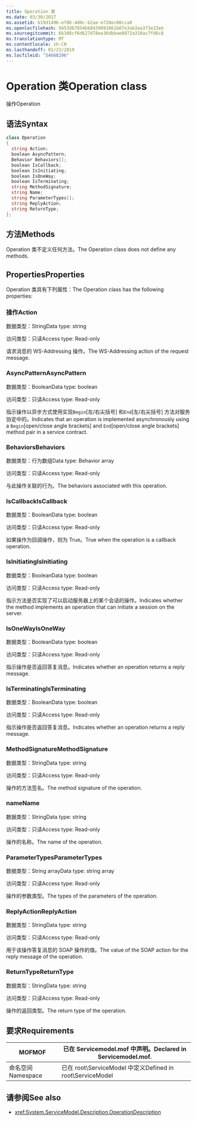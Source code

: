 ```yaml
---
title: Operation 类
ms.date: 03/30/2017
ms.assetid: b19d1496-ef06-4d0c-b2ae-e728ec00cca0
ms.openlocfilehash: 9453d67854bb8439891661b07e3ab3aa373e23eb
ms.sourcegitcommit: 6b308cf6d627d78ee36dbbae8972a310ac7fd6c8
ms.translationtype: MT
ms.contentlocale: zh-CN
ms.lasthandoff: 01/23/2019
ms.locfileid: "54668296"
---
```

# <a name="operation-class"></a><span data-ttu-id="e1ecd-102">Operation 类</span><span class="sxs-lookup"><span data-stu-id="e1ecd-102">Operation class</span></span>
<span data-ttu-id="e1ecd-103">操作</span><span class="sxs-lookup"><span data-stu-id="e1ecd-103">Operation</span></span>  
  
## <a name="syntax"></a><span data-ttu-id="e1ecd-104">语法</span><span class="sxs-lookup"><span data-stu-id="e1ecd-104">Syntax</span></span>  
  
```csharp
class Operation  
{  
  string Action;  
  boolean AsyncPattern;  
  Behavior Behaviors[];  
  boolean IsCallback;  
  boolean IsInitiating;  
  boolean IsOneWay;  
  boolean IsTerminating;  
  string MethodSignature;  
  string Name;  
  string ParameterTypes[];  
  string ReplyAction;  
  string ReturnType;  
};  
```  
  
## <a name="methods"></a><span data-ttu-id="e1ecd-105">方法</span><span class="sxs-lookup"><span data-stu-id="e1ecd-105">Methods</span></span>  
 <span data-ttu-id="e1ecd-106">Operation 类不定义任何方法。</span><span class="sxs-lookup"><span data-stu-id="e1ecd-106">The Operation class does not define any methods.</span></span>  
  
## <a name="properties"></a><span data-ttu-id="e1ecd-107">Properties</span><span class="sxs-lookup"><span data-stu-id="e1ecd-107">Properties</span></span>  
 <span data-ttu-id="e1ecd-108">Operation 类具有下列属性：</span><span class="sxs-lookup"><span data-stu-id="e1ecd-108">The Operation class has the following properties:</span></span>  
  
### <a name="action"></a><span data-ttu-id="e1ecd-109">操作</span><span class="sxs-lookup"><span data-stu-id="e1ecd-109">Action</span></span>  
 <span data-ttu-id="e1ecd-110">数据类型：String</span><span class="sxs-lookup"><span data-stu-id="e1ecd-110">Data type: string</span></span>  
  
 <span data-ttu-id="e1ecd-111">访问类型：只读</span><span class="sxs-lookup"><span data-stu-id="e1ecd-111">Access type: Read-only</span></span>  
  
 <span data-ttu-id="e1ecd-112">请求消息的 WS-Addressing 操作。</span><span class="sxs-lookup"><span data-stu-id="e1ecd-112">The WS-Addressing action of the request message.</span></span>  
  
### <a name="asyncpattern"></a><span data-ttu-id="e1ecd-113">AsyncPattern</span><span class="sxs-lookup"><span data-stu-id="e1ecd-113">AsyncPattern</span></span>  
 <span data-ttu-id="e1ecd-114">数据类型：Boolean</span><span class="sxs-lookup"><span data-stu-id="e1ecd-114">Data type: boolean</span></span>  
  
 <span data-ttu-id="e1ecd-115">访问类型：只读</span><span class="sxs-lookup"><span data-stu-id="e1ecd-115">Access type: Read-only</span></span>  
  
 <span data-ttu-id="e1ecd-116">指示操作以异步方式使用实现`Begin`[左/右尖括号] 和`End`[左/右尖括号] 方法对服务协定中的。</span><span class="sxs-lookup"><span data-stu-id="e1ecd-116">Indicates that an operation is implemented asynchronously using a `Begin`[open/close angle brackets] and `End`[open/close angle brackets] method pair in a service contract.</span></span>  
  
### <a name="behaviors"></a><span data-ttu-id="e1ecd-117">Behaviors</span><span class="sxs-lookup"><span data-stu-id="e1ecd-117">Behaviors</span></span>  
 <span data-ttu-id="e1ecd-118">数据类型：行为数组</span><span class="sxs-lookup"><span data-stu-id="e1ecd-118">Data type: Behavior array</span></span>  
  
 <span data-ttu-id="e1ecd-119">访问类型：只读</span><span class="sxs-lookup"><span data-stu-id="e1ecd-119">Access type: Read-only</span></span>  
  
 <span data-ttu-id="e1ecd-120">与此操作关联的行为。</span><span class="sxs-lookup"><span data-stu-id="e1ecd-120">The behaviors associated with this operation.</span></span>  
  
### <a name="iscallback"></a><span data-ttu-id="e1ecd-121">IsCallback</span><span class="sxs-lookup"><span data-stu-id="e1ecd-121">IsCallback</span></span>  
 <span data-ttu-id="e1ecd-122">数据类型：Boolean</span><span class="sxs-lookup"><span data-stu-id="e1ecd-122">Data type: boolean</span></span>  
  
 <span data-ttu-id="e1ecd-123">访问类型：只读</span><span class="sxs-lookup"><span data-stu-id="e1ecd-123">Access type: Read-only</span></span>  
  
 <span data-ttu-id="e1ecd-124">如果操作为回调操作，则为 True。</span><span class="sxs-lookup"><span data-stu-id="e1ecd-124">True when the operation is a callback operation.</span></span>  
  
### <a name="isinitiating"></a><span data-ttu-id="e1ecd-125">IsInitiating</span><span class="sxs-lookup"><span data-stu-id="e1ecd-125">IsInitiating</span></span>  
 <span data-ttu-id="e1ecd-126">数据类型：Boolean</span><span class="sxs-lookup"><span data-stu-id="e1ecd-126">Data type: boolean</span></span>  
  
 <span data-ttu-id="e1ecd-127">访问类型：只读</span><span class="sxs-lookup"><span data-stu-id="e1ecd-127">Access type: Read-only</span></span>  
  
 <span data-ttu-id="e1ecd-128">指示方法是否实现了可以启动服务器上的某个会话的操作。</span><span class="sxs-lookup"><span data-stu-id="e1ecd-128">Indicates whether the method implements an operation that can initiate a session on the server.</span></span>  
  
### <a name="isoneway"></a><span data-ttu-id="e1ecd-129">IsOneWay</span><span class="sxs-lookup"><span data-stu-id="e1ecd-129">IsOneWay</span></span>  
 <span data-ttu-id="e1ecd-130">数据类型：Boolean</span><span class="sxs-lookup"><span data-stu-id="e1ecd-130">Data type: boolean</span></span>  
  
 <span data-ttu-id="e1ecd-131">访问类型：只读</span><span class="sxs-lookup"><span data-stu-id="e1ecd-131">Access type: Read-only</span></span>  
  
 <span data-ttu-id="e1ecd-132">指示操作是否返回答复消息。</span><span class="sxs-lookup"><span data-stu-id="e1ecd-132">Indicates whether an operation returns a reply message.</span></span>  
  
### <a name="isterminating"></a><span data-ttu-id="e1ecd-133">IsTerminating</span><span class="sxs-lookup"><span data-stu-id="e1ecd-133">IsTerminating</span></span>  
 <span data-ttu-id="e1ecd-134">数据类型：Boolean</span><span class="sxs-lookup"><span data-stu-id="e1ecd-134">Data type: boolean</span></span>  
  
 <span data-ttu-id="e1ecd-135">访问类型：只读</span><span class="sxs-lookup"><span data-stu-id="e1ecd-135">Access type: Read-only</span></span>  
  
 <span data-ttu-id="e1ecd-136">指示操作是否返回答复消息。</span><span class="sxs-lookup"><span data-stu-id="e1ecd-136">Indicates whether an operation returns a reply message.</span></span>  
  
### <a name="methodsignature"></a><span data-ttu-id="e1ecd-137">MethodSignature</span><span class="sxs-lookup"><span data-stu-id="e1ecd-137">MethodSignature</span></span>  
 <span data-ttu-id="e1ecd-138">数据类型：String</span><span class="sxs-lookup"><span data-stu-id="e1ecd-138">Data type: string</span></span>  
  
 <span data-ttu-id="e1ecd-139">访问类型：只读</span><span class="sxs-lookup"><span data-stu-id="e1ecd-139">Access type: Read-only</span></span>  
  
 <span data-ttu-id="e1ecd-140">操作的方法签名。</span><span class="sxs-lookup"><span data-stu-id="e1ecd-140">The method signature of the operation.</span></span>  
  
### <a name="name"></a><span data-ttu-id="e1ecd-141">name</span><span class="sxs-lookup"><span data-stu-id="e1ecd-141">Name</span></span>  
 <span data-ttu-id="e1ecd-142">数据类型：String</span><span class="sxs-lookup"><span data-stu-id="e1ecd-142">Data type: string</span></span>  
  
 <span data-ttu-id="e1ecd-143">访问类型：只读</span><span class="sxs-lookup"><span data-stu-id="e1ecd-143">Access type: Read-only</span></span>  
  
 <span data-ttu-id="e1ecd-144">操作的名称。</span><span class="sxs-lookup"><span data-stu-id="e1ecd-144">The name of the operation.</span></span>  
  
### <a name="parametertypes"></a><span data-ttu-id="e1ecd-145">ParameterTypes</span><span class="sxs-lookup"><span data-stu-id="e1ecd-145">ParameterTypes</span></span>  
 <span data-ttu-id="e1ecd-146">数据类型：String array</span><span class="sxs-lookup"><span data-stu-id="e1ecd-146">Data type: string array</span></span>  
  
 <span data-ttu-id="e1ecd-147">访问类型：只读</span><span class="sxs-lookup"><span data-stu-id="e1ecd-147">Access type: Read-only</span></span>  
  
 <span data-ttu-id="e1ecd-148">操作的参数类型。</span><span class="sxs-lookup"><span data-stu-id="e1ecd-148">The types of the parameters of the operation.</span></span>  
  
### <a name="replyaction"></a><span data-ttu-id="e1ecd-149">ReplyAction</span><span class="sxs-lookup"><span data-stu-id="e1ecd-149">ReplyAction</span></span>  
 <span data-ttu-id="e1ecd-150">数据类型：String</span><span class="sxs-lookup"><span data-stu-id="e1ecd-150">Data type: string</span></span>  
  
 <span data-ttu-id="e1ecd-151">访问类型：只读</span><span class="sxs-lookup"><span data-stu-id="e1ecd-151">Access type: Read-only</span></span>  
  
 <span data-ttu-id="e1ecd-152">用于该操作答复消息的 SOAP 操作的值。</span><span class="sxs-lookup"><span data-stu-id="e1ecd-152">The value of the SOAP action for the reply message of the operation.</span></span>  
  
### <a name="returntype"></a><span data-ttu-id="e1ecd-153">ReturnType</span><span class="sxs-lookup"><span data-stu-id="e1ecd-153">ReturnType</span></span>  
 <span data-ttu-id="e1ecd-154">数据类型：String</span><span class="sxs-lookup"><span data-stu-id="e1ecd-154">Data type: string</span></span>  
  
 <span data-ttu-id="e1ecd-155">访问类型：只读</span><span class="sxs-lookup"><span data-stu-id="e1ecd-155">Access type: Read-only</span></span>  
  
 <span data-ttu-id="e1ecd-156">操作的返回类型。</span><span class="sxs-lookup"><span data-stu-id="e1ecd-156">The return type of the operation.</span></span>  
  
## <a name="requirements"></a><span data-ttu-id="e1ecd-157">要求</span><span class="sxs-lookup"><span data-stu-id="e1ecd-157">Requirements</span></span>  
  
|<span data-ttu-id="e1ecd-158">MOF</span><span class="sxs-lookup"><span data-stu-id="e1ecd-158">MOF</span></span>|<span data-ttu-id="e1ecd-159">已在 Servicemodel.mof 中声明。</span><span class="sxs-lookup"><span data-stu-id="e1ecd-159">Declared in Servicemodel.mof.</span></span>|  
|---------|-----------------------------------|  
|<span data-ttu-id="e1ecd-160">命名空间</span><span class="sxs-lookup"><span data-stu-id="e1ecd-160">Namespace</span></span>|<span data-ttu-id="e1ecd-161">已在 root\ServiceModel 中定义</span><span class="sxs-lookup"><span data-stu-id="e1ecd-161">Defined in root\ServiceModel</span></span>|  
  
## <a name="see-also"></a><span data-ttu-id="e1ecd-162">请参阅</span><span class="sxs-lookup"><span data-stu-id="e1ecd-162">See also</span></span>
- <xref:System.ServiceModel.Description.OperationDescription>
